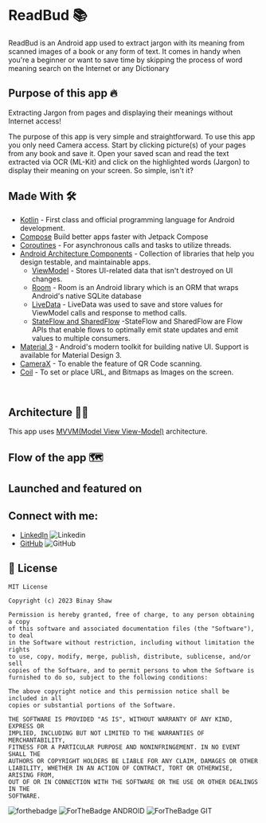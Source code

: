 # ReadBud 📚
ReadBud is an Android app used to extract jargon with its meaning from scanned images of a book or any form of text. It comes in handy when you're a beginner or want to save time by skipping the process of word meaning search on the Internet or any Dictionary

<!--a href="https://play.google.com/store/apps/details?id=com.binay.shaw.justap"><img alt="Get it on Google Play" src="https://play.google.com/intl/en_us/badges/images/generic/en-play-badge.png" height=84px /-->

<!--em><strong>JusTap makes exchanging contacts a breeze - just tap, scan, and connect!</strong></em-->

## Purpose of this app 🔥
Extracting Jargon from pages and displaying their meanings without Internet access!

The purpose of this app is very simple and straightforward. To use this app you only need Camera access. Start by clicking picture(s) of your pages from any book and save it. Open your saved scan and read the text extracted via OCR (ML-Kit) and click on the highlighted words (Jargon) to display their meaning on your screen. So simple, isn't it?

## Made With 🛠

- [Kotlin](https://developer.android.com/kotlin/first) - First class and official programming language for Android development.
- [Compose](https://developer.android.com/jetpack/composegclid=CjwKCAjwzJmlBhBBEiwAEJyLu2qleC59of9xNRzh_5ePAPseeZSVPlexxReaIobsofKr32Eo3Ob_cxoCCUcQAvD_BwE&gclsrc=aw.ds) Build better apps faster with Jetpack Compose
- [Coroutines](https://kotlinlang.org/docs/coroutines-overview.html) - For asynchronous calls and tasks to utilize threads.
- [Android Architecture Components](https://developer.android.com/topic/architecture) - Collection of libraries that help you design testable, and maintainable apps.
  - [ViewModel](https://developer.android.com/topic/libraries/architecture/viewmodel) - Stores UI-related data that isn't destroyed on UI changes.
  - [Room](https://developer.android.com/training/data-storage/room) - Room is an Android library which is an ORM that wraps Android's native SQLite database
  - [LiveData](https://developer.android.com/topic/libraries/architecture/livedata) - LiveData was used to save and store values for ViewModel calls and response to method calls.
  - [StateFlow and SharedFlow](https://developer.android.com/kotlin/flow/stateflow-and-sharedflow#:~:text=StateFlow%20is%20a%20state%2Dholder,property%20of%20the%20MutableStateFlow%20class.) -StateFlow and SharedFlow are Flow APIs that enable flows to optimally emit state updates and emit values to multiple consumers.
- [Material 3](https://m3.material.io/develop/android/jetpack-compose) - Android's modern toolkit for building native UI. Support is available for Material Design 3.
- [CameraX](https://developer.android.com/jetpack/androidx/releases/camera) - To enable the feature of QR Code scanning.
- [Coil](https://coil-kt.github.io/coil/compose/) - To set or place URL, and Bitmaps as Images on the screen.
  
<br>

## Architecture 👷‍♂️

This app uses [MVVM(Model View View-Model)](https://developer.android.com/topic/architecture#recommended-app-arch) architecture.

## Flow of the app 🗺

## Launched and featured on
<!--a href="https://www.producthunt.com/posts/justap?utm_source=badge-featured&utm_medium=badge&utm_souce=badge-justap" target="_blank"><img src="https://api.producthunt.com/widgets/embed-image/v1/featured.svg?post_id=382778&theme=light" alt="JusTap - Just&#0032;tap&#0044;&#0032;scan&#0044;&#0032;and&#0032;connect&#0033; | Product Hunt" style="width: 250px; height: 54px;" width="250" height="54" /></a> <a href="https://play.google.com/store/apps/details?id=com.binay.shaw.justap"><img alt="Get it on Google Play" src="https://play.google.com/intl/en_us/badges/images/generic/en-play-badge.png" height=84px /></a-->

## Connect with me:
- [LinkedIn](https://www.linkedin.com/in/binayshaw7777/) ![Linkedin](https://i.stack.imgur.com/gVE0j.png)
- [GitHub](https://github.com/binayshaw7777) ![GitHub](https://i.stack.imgur.com/tskMh.png) 

## 📝 License

```
MIT License

Copyright (c) 2023 Binay Shaw

Permission is hereby granted, free of charge, to any person obtaining a copy
of this software and associated documentation files (the "Software"), to deal
in the Software without restriction, including without limitation the rights
to use, copy, modify, merge, publish, distribute, sublicense, and/or sell
copies of the Software, and to permit persons to whom the Software is
furnished to do so, subject to the following conditions:

The above copyright notice and this permission notice shall be included in all
copies or substantial portions of the Software.

THE SOFTWARE IS PROVIDED "AS IS", WITHOUT WARRANTY OF ANY KIND, EXPRESS OR
IMPLIED, INCLUDING BUT NOT LIMITED TO THE WARRANTIES OF MERCHANTABILITY,
FITNESS FOR A PARTICULAR PURPOSE AND NONINFRINGEMENT. IN NO EVENT SHALL THE
AUTHORS OR COPYRIGHT HOLDERS BE LIABLE FOR ANY CLAIM, DAMAGES OR OTHER
LIABILITY, WHETHER IN AN ACTION OF CONTRACT, TORT OR OTHERWISE, ARISING FROM,
OUT OF OR IN CONNECTION WITH THE SOFTWARE OR THE USE OR OTHER DEALINGS IN THE
SOFTWARE.
```

![forthebadge](https://forthebadge.com/images/badges/built-with-love.svg)
![ForTheBadge ANDROID](https://forthebadge.com/images/badges/built-for-android.svg)
![ForTheBadge GIT](https://forthebadge.com/images/badges/uses-git.svg)
